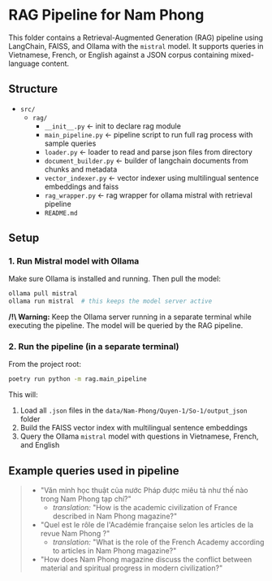 # RAG Pipeline for Nam Phong

This folder contains a Retrieval-Augmented Generation (RAG) pipeline using LangChain, FAISS, and Ollama with the `mistral` model. It supports queries in Vietnamese, French, or English against a JSON corpus containing mixed-language content.

## Structure

* `src/`
  * `rag/`
    * `__init__.py` <- init to declare rag module
    * `main_pipeline.py` <- pipeline script to run full rag process with sample queries
    * `loader.py` <- loader to read and parse json files from directory
    * `document_builder.py` <- builder of langchain documents from chunks and metadata
    * `vector_indexer.py` <- vector indexer using multilingual sentence embeddings and faiss
    * `rag_wrapper.py` <- rag wrapper for ollama mistral with retrieval pipeline
    * `README.md`

## Setup

###  1. Run Mistral model with Ollama

Make sure Ollama is installed and running. Then pull the model:

```bash
ollama pull mistral
ollama run mistral  # this keeps the model server active
```

**/!\ Warning:** Keep the Ollama server running in a separate terminal while executing the pipeline. The model will be queried by the RAG pipeline.

### 2. Run the pipeline (in a separate terminal)

From the project root:

```bash
poetry run python -m rag.main_pipeline
```

This will:
1. Load all `.json` files in the `data/Nam-Phong/Quyen-1/So-1/output_json` folder
2. Build the FAISS vector index with multilingual sentence embeddings
3. Query the Ollama `mistral` model with questions in Vietnamese, French, and English

## Example queries used in pipeline

>* "Văn minh học thuật của nước Pháp được miêu tả như thế nào trong Nam Phong tạp chí?"
>   * *translation:* "How is the academic civilization of France described in Nam Phong magazine?"
>* "Quel est le rôle de l'Académie française selon les articles de la revue Nam Phong ?"
>   * *translation:* "What is the role of the French Academy according to articles in Nam Phong magazine?"
>* "How does Nam Phong magazine discuss the conflict between material and spiritual progress in modern civilization?"
